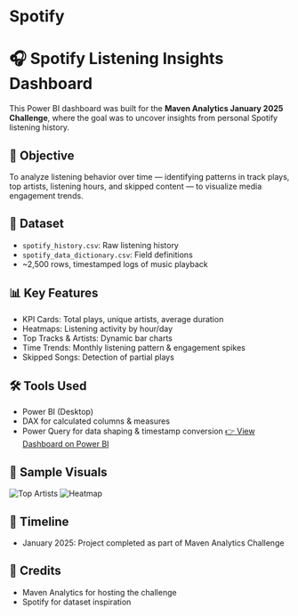 # Spotify

# 🎧 Spotify Listening Insights Dashboard

This Power BI dashboard was built for the **Maven Analytics January 2025 Challenge**, where the goal was to uncover insights from personal Spotify listening history.

## 🧠 Objective
To analyze listening behavior over time — identifying patterns in track plays, top artists, listening hours, and skipped content — to visualize media engagement trends.

## 📂 Dataset
- `spotify_history.csv`: Raw listening history
- `spotify_data_dictionary.csv`: Field definitions
- ~2,500 rows, timestamped logs of music playback

## 📊 Key Features
- KPI Cards: Total plays, unique artists, average duration
- Heatmaps: Listening activity by hour/day
- Top Tracks & Artists: Dynamic bar charts
- Time Trends: Monthly listening pattern & engagement spikes
- Skipped Songs: Detection of partial plays

## 🛠 Tools Used
- Power BI (Desktop)
- DAX for calculated columns & measures
- Power Query for data shaping & timestamp conversion
[👉 View Dashboard on Power BI]()

## 📸 Sample Visuals
![Top Artists](screenshots/top_artists.png)
![Heatmap](screenshots/heatmap_listening_hours.png)

## 📅 Timeline
- January 2025: Project completed as part of Maven Analytics Challenge

## 🤝 Credits
- Maven Analytics for hosting the challenge
- Spotify for dataset inspiration
